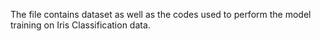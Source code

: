 The file contains dataset as well as the codes used to perform the model training on Iris Classification data.
